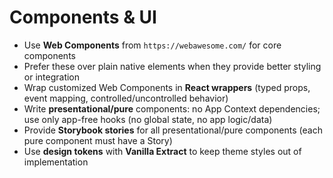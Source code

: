 # Components & UI

- Use **Web Components** from `https://webawesome.com/` for core components
- Prefer these over plain native elements when they provide better styling or integration
- Wrap customized Web Components in **React wrappers** (typed props, event mapping, controlled/uncontrolled behavior)
- Write **presentational/pure** components: no App Context dependencies; use only app-free hooks (no global state, no app logic/data)
- Provide **Storybook stories** for all presentational/pure components (each pure component must have a Story)
- Use **design tokens** with **Vanilla Extract** to keep theme styles out of implementation
